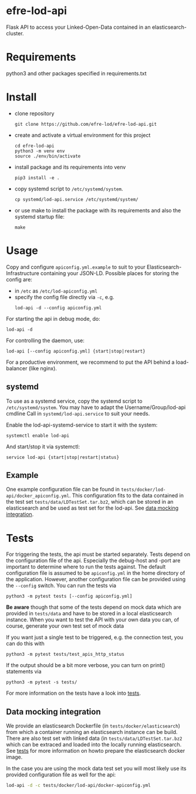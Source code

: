 # efre-lod-api
Flask API to access your Linked-Open-Data contained in an elasticsearch-cluster.

# Requirements

python3 and other packages specified in requirements.txt

# Install

* clone repository
  ```
  git clone https://github.com/efre-lod/efre-lod-api.git
  ```

* create and activate a virtual environment for this project
  ```
  cd efre-lod-api
  python3 -m venv env
  source ./env/bin/activate
  ```

* install package and its requirements into venv
  ```
  pip3 install -e .
  ```

* copy systemd script to `/etc/systemd/system`.
  ```
  cp systemd/lod-api.service /etc/systemd/system/
  ```

* or use make to install the package with its requirements and also the systemd startup file:
  ```
  make
  ```

# Usage

Copy and configure `apiconfig.yml.example` to suit to your Elasticsearch-Infrastructure containing your JSON-LD. Possible places for storing the config are:

* in `/etc` as `/etc/lod-apiconfig.yml`
* specify the config file directly via `-c`, e.g.
  ```
  lod-api -d --config apiconfig.yml
  ```

For starting the api in debug mode, do:
```
lod-api -d
```

For controlling the daemon, use:
```
lod-api [--config apiconfig.yml] {start|stop|restart}
```

For a productive environment, we recommend to put the API behind a load-balancer (like nginx).

## systemd

To use as a systemd service, copy the systemd script to `/etc/systemd/system`.
You may have to adapt the Username/Group/lod-api cmdline Call in `systemd/lod-api.service` to suit your needs.

Enable the lod-api-systemd-service to start it with the system:
```
systemctl enable lod-api
```

And start/stop it via systemctl:
```
service lod-api {start|stop|restart|status}
```




## Example

One example configuration file can be found in `tests/docker/lod-api/docker_apiconfig.yml`. This configuration fits to the data contained in the test set `tests/data/LDTestSet.tar.bz2`, which can be stored in an elasticsearch and be used as test set for the lod-api. See [data mocking integration](#data_mocking_integration).


# Tests

For triggering the tests, the api must be started separately. Tests depend on the configuration file of the api. Especially the debug-host and -port are important to determine where to run the tests against. The default configuration file is assumed to be `apiconfig.yml` in the home directory of the application. However, another configuration file can be provided using the `--config` switch. You can run the tests via
```
python3 -m pytest tests [--config apiconfig.yml]
```

**Be aware** though that some of the tests depend on mock data which are provided in `tests/data` and have to be stored in a local elasticsearch instance. When you want to test the API with your own data you can, of course, generate your own test set of mock data

If you want just a single test to be triggered, e.g. the connection test, you can do this with
```
python3 -m pytest tests/test_apis_http_status
```

If the output should be a bit more verbose, you can turn on print() statements via
```
python3 -m pytest -s tests/
```
For more information on the tests have a look into [tests](tests/README.md).

## Data mocking integration

We provide an elasticsearch Dockerfile (in `tests/docker/elasticsearch`) from which a container running an elasticsearch instance can be build. There are also test set with linked data (in `tests/data/LDTestSet.tar.bz2` which can be extraced and loaded into the locally running elasticsearch. See [tests](tests/README.md) for more information on howto prepare the elasticsearch docker image.

In the case you are using the mock data test set you will most likely use its provided configuration file as well for the api:
```sh
lod-api -d -c tests/docker/lod-api/docker-apiconfig.yml
```
